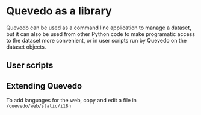 # Quevedo as a library

Quevedo can be used as a command line application to manage a dataset, but it
can also be used from other Python code to make programatic access to the
dataset more convenient, or in user scripts run by Quevedo on the dataset
objects.

## User scripts

## Extending Quevedo

To add languages for the web, copy and edit a file in `/quevedo/web/static/i18n`
